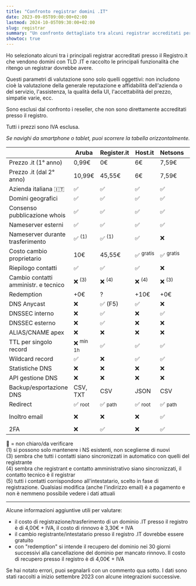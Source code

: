 ```yaml
---
title: "Confronto registrar domini .IT"
date: 2023-09-05T09:00:00+02:00
lastmod: 2024-10-05T09:30:00+02:00
slug: registrar
summary: "Un confronto dettagliato tra alcuni registrar accreditati per i domini .IT."
showtoc: true
---
```


Ho selezionato alcuni tra i principali registrar accreditati presso il Registro.it che vendono domini con TLD .IT e raccolto le principali funzionalità che ritengo un registrar dovrebbe avere.

Questi parametri di valutazione sono solo quelli oggettivi: non includono cioè la valutazione della generale reputazione e affidabilità dell'azienda o del servizio, l'assistenza, la qualità della UI, l'accettabilità del prezzo, simpatie varie, ecc.

Sono esclusi dal confronto i reseller, che non sono direttamente accreditati presso il registro.

Tutti i prezzi sono IVA esclusa.

<div id="mobile-instructions">

*Se navighi da smartphone o tablet, puoi scorrere la tabella orizzontalmente.*

</div>

<style>
@media screen and (min-width: 1200px) {
    #table-container {
        margin-left: calc(-100vw / 2 + (var(--main-width)) / 2 + var(--gap));
        margin-right: calc(-100vw / 2 + (var(--main-width)) / 2 + var(--gap));
    }
    #table-container > table {
        margin: 32px auto;
        width: fit-content;
        max-width: 100%;
        overflow-x: visible;
    }
    #mobile-instructions {
        display: none;
    }
}
#notes-container p {
    margin: 0;
}
</style>

<div id="table-container">

|                                          | Aruba                  | Register.it            | Host.it                | Netsons                | Shellrent                   | Keliweb                     | Tophost                | Flazio            | OVH                         | Bitname              |
| ---------------------------------------- | ---------------------- | ---------------------- | ---------------------- | ---------------------- | --------------------------- | --------------------------- | ---------------------- | ----------------- | --------------------------- | -------------------- |
| Prezzo .it (1° anno)                     | 0,99€                  | 0€                     | 6€                     | 7,59€                  | 4,90€                       | 9,90€                       | 5,99€                  | 3,99€             | 2,99€                       | 6,25€                |
| Prezzo .it (dal 2° anno)                 | 10,99€                 | 45,55€                 | 6€                     | 7,59€                  | 9,99€                       | 9,90€                       | 5,99€                  | 3,99€             | 8,99€                       | 6,25€                |
| Azienda italiana 🇮🇹                      | ✅                      | ✅                     | ✅                     | ✅                     | ✅                          | ✅                          | ✅                     | ✅                | ❌                          | ✅                   |
| Domini geografici                        | ✅                     | ✅                     | ✅                     | ✅                     | ✅                          | ✅                          | ✅                     | ❌                | ✅                          | ✅                   |
| Consenso pubblicazione whois             | ✅                     | ✅                     | ✅                     | ✅                     | ✅ <small>sempre no</small> | ❌ <small>sempre sì</small> | ✅                     | ✅                | ✅                          | ✅                   |
| Nameserver esterni                       | ✅                     | ✅                     | ✅                     | ✅                     | ✅                          | ✅                          | ❌                     | ✅                | ✅                          | ✅                   |
| Nameserver durante trasferimento         | ✅ <sup>(1)</sup>      | ✅ <sup>(1)</sup>      | ✅                     | ❌                     | ✅                          | ✅                          | ❌                     | ✅ <sup>(1)</sup> | 🔸                         | ✅                   |
| Costo cambio proprietario                | 10€                    | 45,55€                 | ✅ <sup>gratis</sup>   | ✅ <sup>gratis</sup>   | ✅ <sup>gratis</sup>        | 9€                          | ✅ <sup>gratis</sup>   | 🔸               | ✅ <sup>gratis</sup>        | ✅ <sup>gratis</sup> |
| Riepilogo contatti                       | ✅                     | ✅                     | ✅                     | ❌                     | ✅                          | ❌                          | ✅                     | 🔸               | ✅                          | ✅                   |
| Cambio contatti amministr. e tecnico     | ❌ <sup>(3)</sup>      | ❌ <sup>(4)</sup>      | ❌ <sup>(4)</sup>      | ❌ <sup>(3)</sup>      | ✅                          | ❌ <sup>(5)</sup>           | ❌ <sup>(4)</sup>      | ❌ <sup>(3)</sup> | ✅                          | ❌ <sup>(4)</sup>    |
| Redemption                               | +0€                    | ?                      | +10€                   | +0€                    | +10€?                       | +5€                         | +>0€?                  | 🔸               | 49,99€                      | 19€                  |
| DNS Anycast                              | ❌                     | ✅ (F5)                | ✅                     | ❌                     | ❌                          | ❌                          | ❌                     | ❌                | +1,09€                      | ❌                   |
| DNSSEC interno                           | ❌                     | ✅                     | ❌                     | ✅                     | ✅                          | ❌                          | ❌                     | ❌                | ✅                          | ❌                   |
| DNSSEC esterno                           | ❌                     | ✅                     | ❌                     | ❌                     | ✅                          | ❌                          | ❌                     | ❌                | ✅                          | ❌                   |
| ALIAS/CNAME apex                         | ❌                     | ❌                     | ❌                     | ❌                     | ❌                          | ❌                          | ❌                     | ❌                | ❌                          | 🔸                  |
| TTL per singolo record                   | ❌ <sup>min 1h</sup>   | ✅                     | ✅                     | ✅                     | ❌ <sup>min 1h</sup>        | ✅                          | ❌                     | ❌                | ✅                          | ❌                   |
| Wildcard record                          | ✅                     | ❌                     | ✅                     | ✅                     | ✅                          | ✅                          | ✅                     | ✅               | ✅                          | 🔸                  |
| Statistiche DNS                          | ❌                     | ❌                     | ❌                     | ❌                     | ❌                          | ❌                          | ❌                     | ❌                | ❌                          | ❌                   |
| API gestione DNS                         | ❌                     | ❌                     | ❌                     | ❌                     | ✅                          | ❌                          | ❌                     | ❌                | ✅                          | ❌                   |
| Backup/esportazione DNS                  | CSV, TXT               | CSV                    | JSON                   | CSV                    | BIND, Excel                 | ❌                          | ❌                     | ❌                | BIND                        | ❌                   |
| Redirect                                 | ✅ <small>root</small> | ✅ <small>path</small> | ✅ <small>root</small> | ✅ <small>path</small> | ✅ <small>path</small>      | ✅ <small>path</small>      | ✅ <small>root</small> | ❌                | ✅ <small>root</small>      | ✅ 1€                 |
| Inoltro email                            | ❌                     | ❌                     | ❌                     | ✅                     | ❌                          | ✅                          | ✅                     | ❌                | ✅ <small>inbox 1GB</small> | ❌                   |
| 2FA                                      | ❌                     | ✅                     | ❌                     | ✅                     | ✅                          | ✅                          | ❌                     | ❌                | ✅                          | ✅                   |

</div>

<div id="notes-container">

🔸 = non chiaro/da verificare

(1) si possono solo mantenere i NS esistenti, non sceglierne di nuovi

(3) sembra che tutti i contatti siano sincronizzati in automatico con quelli del registrante

(4) sembra che registrant e contatto amministrativo siano sincronizzati, il contatto tecnico è il registrar

(5) tutti i contatti corrispondono all'intestatario, scelto in fase di registrazione. Qualsiasi modifica (anche l'indirizzo email) è a pagamento e non è nemmeno possibile vedere i dati attuali

</div>

---

Alcune informazioni aggiuntive utili per valutare:

- il costo di registrazione/trasferimento di un dominio .IT presso il registro è di 4,00€ + IVA, il costo di rinnovo è 3,30€ + IVA
- il cambio registrante/intestatario presso il registro .IT dovrebbe essere gratuito
- con "redemption" si intende il recupero del dominio nei 30 giorni successivi alla cancellazione del dominio per mancato rinnovo. Il costo di recupero presso il registro è di 4,00€ + IVA

Se hai notato errori, puoi segnalarli con un commento qua sotto. I dati sono stati raccolti a inizio settembre 2023 con alcune integrazioni successive.
